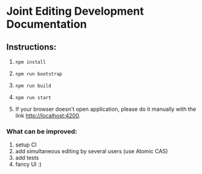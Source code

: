 # Joint Editing Development Documentation

## Instructions:

1. ``npm install``

1. ``npm run bootstrap``

1. ``npm run build``

1. ``npm run start``

1. If your browser doesn't open application, please do it manually with the link [http://localhost:4200](http://localhost:4200).


### What can be improved:

1. setup CI
1. add simultaneous editing by several users (use Atomic CAS)
1. add tests
1. fancy UI :)


